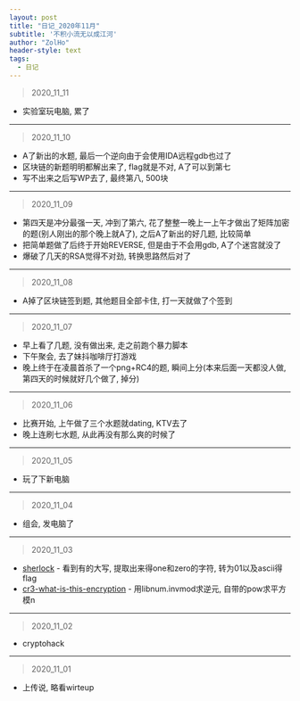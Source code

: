 ```yaml
---
layout: post
title: "日记_2020年11月"
subtitle: '不积小流无以成江河'
author: "ZolHo"
header-style: text
tags:
  - 日记
---
```


> 2020_11_11

- 实验室玩电脑, 累了

---

> 2020_11_10

- A了新出的水题, 最后一个逆向由于会使用IDA远程gdb也过了
- 区块链的新题明明都解出来了, flag就是不对, A了可以到第七
- 写不出来之后写WP去了, 最终第八, 500块

---

> 2020_11_09

- 第四天是冲分最强一天, 冲到了第六, 花了整整一晚上一上午才做出了矩阵加密的题(别人刚出的那个晚上就A了), 之后A了新出的好几题, 比较简单
- 把简单题做了后终于开始REVERSE, 但是由于不会用gdb, A了个迷宫就没了
- 爆破了几天的RSA觉得不对劲, 转换思路然后对了

---

> 2020_11_08

- A掉了区块链签到题, 其他题目全部卡住, 打一天就做了个签到

---

> 2020_11_07

- 早上看了几题, 没有做出来, 走之前跑个暴力脚本
- 下午聚会, 去了妹抖咖啡厅打游戏
- 晚上终于在凌晨首杀了一个png+RC4的题, 瞬间上分(本来后面一天都没人做, 第四天的时候就好几个做了, 掉分)

---

> 2020_11_06

- 比赛开始, 上午做了三个水题就dating, KTV去了
- 晚上连刷七水题, 从此再没有那么爽的时候了

----

> 2020_11_05

- 玩了下新电脑

---

> 2020_11_04

- 组会, 发电脑了

---

> 2020_11_03

- [sherlock](https://adworld.xctf.org.cn/task/answer?type=crypto&number=5&grade=1&id=5526&page=1) - 看到有的大写, 提取出来得one和zero的字符, 转为01以及ascii得flag
- [cr3-what-is-this-encryption](https://adworld.xctf.org.cn/task/answer?type=crypto&number=5&grade=1&id=5029&page=1) - 用libnum.invmod求逆元, 自带的pow求平方模n

---

> 2020_11_02

- cryptohack

---

> 2020_11_01

- 上传说, 略看wirteup
